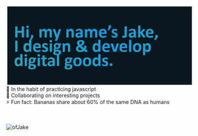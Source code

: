 [<img align="left" alt="JakeRMiller site header" src="https://raw.githubusercontent.com/ofjake/ofjake/refs/heads/main/header.png" />](https://JakeRMiller.com/) 
<br><br>
🌱 In the habit of practicing javascript<br>
👯 Collaborating on interesting projects<br>
⚡ Fun fact: Bananas share about 60% of the same DNA as humans<br><p>&nbsp;</p>

[<img align="left" alt="ofJake" src="https://img.shields.io/badge/ofJake.com-website-brightgreen" />](https://JakeRMiller.com/) 
